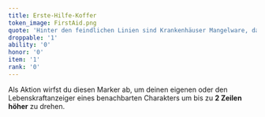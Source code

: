 ```yaml
---
title: Erste-Hilfe-Koffer
token_image: FirstAid.png
quote: 'Hinter den feindlichen Linien sind Krankenhäuser Mangelware, daher nehmen umsichtige Einsatzkräfte alles mit, um sich im Notfall selbst versorgen zu können.'
droppable: '1'
ability: '0'
honor: '0'
item: '1'
rank: '0'
---
```


Als Aktion wirfst du diesen Marker ab, um deinen eigenen oder den Lebenskraftanzeiger eines benachbarten
Charakters um bis zu **2 Zeilen höher** zu drehen.